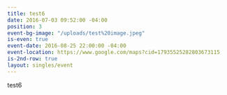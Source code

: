 ```yaml
---
title: test6
date: 2016-07-03 09:52:00 -04:00
position: 3
event-bg-image: "/uploads/test%20image.jpeg"
is-even: true
event-date: 2016-08-25 22:00:00 -04:00
event-location: https://www.google.com/maps?cid=17935525282803673115
is-2nd-row: true
layout: singles/event
---
```


test6
